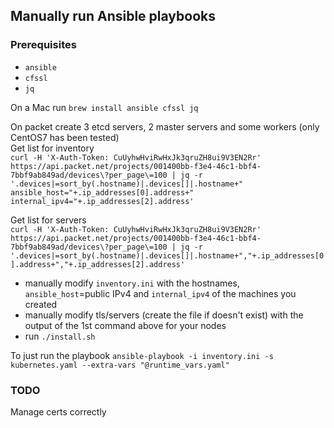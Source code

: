 ## Manually run Ansible playbooks
### Prerequisites
* `ansible`
* `cfssl`
* `jq`

On a Mac run `brew install ansible cfssl jq`

On packet create 3 etcd servers, 2 master servers and some workers (only CentOS7 has been tested)  
Get list for inventory  
`curl -H 'X-Auth-Token: CuUyhwHviRwHxJk3qruZH8ui9V3EN2Rr' https://api.packet.net/projects/001400bb-f3e4-46c1-bbf4-7bbf9ab849ad/devices\?per_page\=100 | jq -r '.devices|=sort_by(.hostname)|.devices[]|.hostname+" ansible_host="+.ip_addresses[0].address+" internal_ipv4="+.ip_addresses[2].address'`

Get list for servers  
`curl -H 'X-Auth-Token: CuUyhwHviRwHxJk3qruZH8ui9V3EN2Rr' https://api.packet.net/projects/001400bb-f3e4-46c1-bbf4-7bbf9ab849ad/devices\?per_page\=100 | jq -r '.devices|=sort_by(.hostname)|.devices[]|.hostname+","+.ip_addresses[0].address+","+.ip_addresses[2].address'`

* manually modify `inventory.ini` with the hostnames, `ansible_host`=public IPv4 and `internal_ipv4` of the machines you created
* manually modify tls/servers (create the file if doesn't exist) with the output of the 1st command above for your nodes
* run `./install.sh`

To just run the playbook
`ansible-playbook -i inventory.ini -s kubernetes.yaml --extra-vars "@runtime_vars.yaml"`

### TODO
Manage certs correctly
